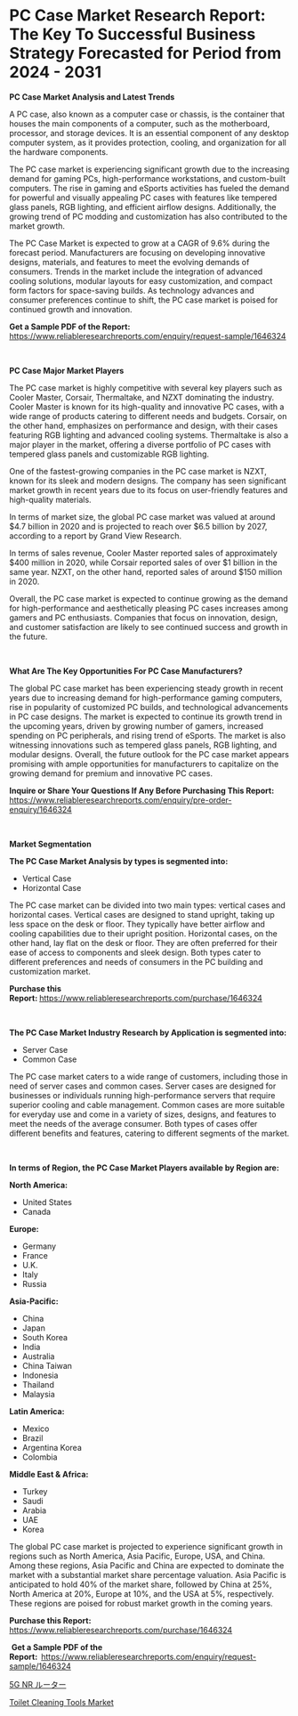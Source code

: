 <p><h1>PC Case Market Research Report: The Key To Successful Business Strategy Forecasted for Period from 2024 - 2031</h1></p><p><strong>PC Case Market Analysis and Latest Trends</strong></p>
<p><p>A PC case, also known as a computer case or chassis, is the container that houses the main components of a computer, such as the motherboard, processor, and storage devices. It is an essential component of any desktop computer system, as it provides protection, cooling, and organization for all the hardware components.</p><p>The PC case market is experiencing significant growth due to the increasing demand for gaming PCs, high-performance workstations, and custom-built computers. The rise in gaming and eSports activities has fueled the demand for powerful and visually appealing PC cases with features like tempered glass panels, RGB lighting, and efficient airflow designs. Additionally, the growing trend of PC modding and customization has also contributed to the market growth.</p><p>The PC Case Market is expected to grow at a CAGR of 9.6% during the forecast period. Manufacturers are focusing on developing innovative designs, materials, and features to meet the evolving demands of consumers. Trends in the market include the integration of advanced cooling solutions, modular layouts for easy customization, and compact form factors for space-saving builds. As technology advances and consumer preferences continue to shift, the PC case market is poised for continued growth and innovation.</p></p>
<p><strong>Get a Sample PDF of the Report:&nbsp;</strong> <a href="https://www.reliableresearchreports.com/enquiry/request-sample/1646324">https://www.reliableresearchreports.com/enquiry/request-sample/1646324</a></p>
<p>&nbsp;</p>
<p><strong>PC Case Major Market Players</strong></p>
<p><p>The PC case market is highly competitive with several key players such as Cooler Master, Corsair, Thermaltake, and NZXT dominating the industry. Cooler Master is known for its high-quality and innovative PC cases, with a wide range of products catering to different needs and budgets. Corsair, on the other hand, emphasizes on performance and design, with their cases featuring RGB lighting and advanced cooling systems. Thermaltake is also a major player in the market, offering a diverse portfolio of PC cases with tempered glass panels and customizable RGB lighting. </p><p>One of the fastest-growing companies in the PC case market is NZXT, known for its sleek and modern designs. The company has seen significant market growth in recent years due to its focus on user-friendly features and high-quality materials.</p><p>In terms of market size, the global PC case market was valued at around $4.7 billion in 2020 and is projected to reach over $6.5 billion by 2027, according to a report by Grand View Research.</p><p>In terms of sales revenue, Cooler Master reported sales of approximately $400 million in 2020, while Corsair reported sales of over $1 billion in the same year. NZXT, on the other hand, reported sales of around $150 million in 2020.</p><p>Overall, the PC case market is expected to continue growing as the demand for high-performance and aesthetically pleasing PC cases increases among gamers and PC enthusiasts. Companies that focus on innovation, design, and customer satisfaction are likely to see continued success and growth in the future.</p></p>
<p>&nbsp;</p>
<p><strong>What Are The Key Opportunities For PC Case Manufacturers?</strong></p>
<p><p>The global PC case market has been experiencing steady growth in recent years due to increasing demand for high-performance gaming computers, rise in popularity of customized PC builds, and technological advancements in PC case designs. The market is expected to continue its growth trend in the upcoming years, driven by growing number of gamers, increased spending on PC peripherals, and rising trend of eSports. The market is also witnessing innovations such as tempered glass panels, RGB lighting, and modular designs. Overall, the future outlook for the PC case market appears promising with ample opportunities for manufacturers to capitalize on the growing demand for premium and innovative PC cases.</p></p>
<p><strong>Inquire or Share Your Questions If Any Before Purchasing This Report:</strong> <a href="https://www.reliableresearchreports.com/enquiry/pre-order-enquiry/1646324">https://www.reliableresearchreports.com/enquiry/pre-order-enquiry/1646324</a></p>
<p>&nbsp;</p>
<p><strong>Market Segmentation</strong></p>
<p><strong>The PC Case Market Analysis by types is segmented into:</strong></p>
<p><ul><li>Vertical Case</li><li>Horizontal Case</li></ul></p>
<p><p>The PC case market can be divided into two main types: vertical cases and horizontal cases. Vertical cases are designed to stand upright, taking up less space on the desk or floor. They typically have better airflow and cooling capabilities due to their upright position. Horizontal cases, on the other hand, lay flat on the desk or floor. They are often preferred for their ease of access to components and sleek design. Both types cater to different preferences and needs of consumers in the PC building and customization market.</p></p>
<p><strong>Purchase this Report:&nbsp;</strong><a href="https://www.reliableresearchreports.com/purchase/1646324">https://www.reliableresearchreports.com/purchase/1646324</a></p>
<p>&nbsp;</p>
<p><strong>The PC Case Market Industry Research by Application is segmented into:</strong></p>
<p><ul><li>Server Case</li><li>Common Case</li></ul></p>
<p><p>The PC case market caters to a wide range of customers, including those in need of server cases and common cases. Server cases are designed for businesses or individuals running high-performance servers that require superior cooling and cable management. Common cases are more suitable for everyday use and come in a variety of sizes, designs, and features to meet the needs of the average consumer. Both types of cases offer different benefits and features, catering to different segments of the market.</p></p>
<p>&nbsp;</p>
<p><strong>In terms of Region, the PC Case Market Players available by Region are:</strong></p>
<p>
    <p> <strong> North America: </strong>
        <ul>
            <li>United States</li>
            <li>Canada</li>
        </ul>
        </p> 
    <p> <strong> Europe: </strong>
        <ul>
            <li>Germany</li>
            <li>France</li>
            <li>U.K.</li>
            <li>Italy</li>
            <li>Russia</li>
        </ul>
        </p> 
    <p> <strong> Asia-Pacific: </strong>
        <ul>
            <li>China</li>
            <li>Japan</li>
            <li>South Korea</li>
            <li>India</li>
            <li>Australia</li>
            <li>China Taiwan</li>
            <li>Indonesia</li>
            <li>Thailand</li>
            <li>Malaysia</li>
        </ul>
        </p> 
    <p> <strong> Latin America: </strong>
        <ul>
            <li>Mexico</li>
            <li>Brazil</li>
            <li>Argentina Korea</li>
            <li>Colombia</li>
        </ul>
        </p> 
    <p> <strong> Middle East & Africa: </strong>
        <ul>
            <li>Turkey</li>
            <li>Saudi</li>
            <li>Arabia</li>
            <li>UAE</li>
            <li>Korea</li>
        </ul>
    </p>
    </p>
<p><p>The global PC case market is projected to experience significant growth in regions such as North America, Asia Pacific, Europe, USA, and China. Among these regions, Asia Pacific and China are expected to dominate the market with a substantial market share percentage valuation. Asia Pacific is anticipated to hold 40% of the market share, followed by China at 25%, North America at 20%, Europe at 10%, and the USA at 5%, respectively. These regions are poised for robust market growth in the coming years.</p></p>
<p><strong>Purchase this Report: </strong><a href="https://www.reliableresearchreports.com/purchase/1646324">https://www.reliableresearchreports.com/purchase/1646324</a></p>
<p>&nbsp;<strong>Get a Sample PDF of the Report:&nbsp;&nbsp;</strong><a href="https://www.reliableresearchreports.com/enquiry/request-sample/1646324">https://www.reliableresearchreports.com/enquiry/request-sample/1646324</a></p>
<p><strong></strong></p>
<p><p><a href="https://github.com/oqoeusbvpadwjs08/Market-Research-Report-List-1/blob/main/32357806836.md">5G NR ルーター</a></p><p><a href="https://github.com/RichRobinson5/Market-Research-Report-List-4/blob/main/toilet-cleaning-tools-market.md">Toilet Cleaning Tools Market</a></p></p>